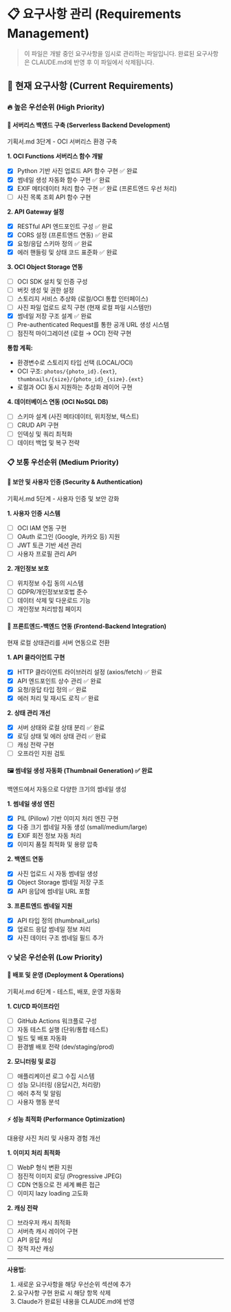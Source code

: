 # 📋 요구사항 관리 (Requirements Management)

> 이 파일은 개발 중인 요구사항을 임시로 관리하는 파일입니다.
> 완료된 요구사항은 CLAUDE.md에 반영 후 이 파일에서 삭제됩니다.

## 📌 현재 요구사항 (Current Requirements)

### 🔥 높은 우선순위 (High Priority)
<!-- 긴급하게 처리해야 할 요구사항들 -->

#### 🚀 서버리스 백엔드 구축 (Serverless Backend Development)
기획서.md 3단계 - OCI 서버리스 환경 구축

**1. OCI Functions 서버리스 함수 개발**
- [x] Python 기반 사진 업로드 API 함수 구현 ✅ 완료
- [x] 썸네일 생성 자동화 함수 구현 ✅ 완료
- [x] EXIF 메타데이터 처리 함수 구현 ✅ 완료 (프론트엔드 우선 처리)
- [ ] 사진 목록 조회 API 함수 구현

**2. API Gateway 설정**
- [x] RESTful API 엔드포인트 구성 ✅ 완료
- [x] CORS 설정 (프론트엔드 연동) ✅ 완료
- [x] 요청/응답 스키마 정의 ✅ 완료
- [x] 에러 핸들링 및 상태 코드 표준화 ✅ 완료

**3. OCI Object Storage 연동**
- [ ] OCI SDK 설치 및 인증 구성
- [ ] 버킷 생성 및 권한 설정
- [ ] 스토리지 서비스 추상화 (로컬/OCI 통합 인터페이스)
- [ ] 사진 파일 업로드 로직 구현 (현재 로컬 파일 시스템만)
- [x] 썸네일 저장 구조 설계 ✅ 완료
- [ ] Pre-authenticated Request를 통한 공개 URL 생성 시스템
- [ ] 점진적 마이그레이션 (로컬 → OCI) 전략 구현

**통합 계획:**
- 환경변수로 스토리지 타입 선택 (LOCAL/OCI)
- OCI 구조: `photos/{photo_id}.{ext}`, `thumbnails/{size}/{photo_id}_{size}.{ext}`
- 로컬과 OCI 동시 지원하는 추상화 레이어 구현

**4. 데이터베이스 연동 (OCI NoSQL DB)**
- [ ] 스키마 설계 (사진 메타데이터, 위치정보, 텍스트)
- [ ] CRUD API 구현
- [ ] 인덱싱 및 쿼리 최적화
- [ ] 데이터 백업 및 복구 전략

### 📋 보통 우선순위 (Medium Priority)
<!-- 일반적인 기능 개선 및 추가 요구사항들 -->

#### 🔐 보안 및 사용자 인증 (Security & Authentication)
기획서.md 5단계 - 사용자 인증 및 보안 강화

**1. 사용자 인증 시스템**
- [ ] OCI IAM 연동 구현
- [ ] OAuth 로그인 (Google, 카카오 등) 지원
- [ ] JWT 토큰 기반 세션 관리
- [ ] 사용자 프로필 관리 API

**2. 개인정보 보호**
- [ ] 위치정보 수집 동의 시스템
- [ ] GDPR/개인정보보호법 준수
- [ ] 데이터 삭제 및 다운로드 기능
- [ ] 개인정보 처리방침 페이지

#### 🔧 프론트엔드-백엔드 연동 (Frontend-Backend Integration)
현재 로컬 상태관리를 서버 연동으로 전환

**1. API 클라이언트 구현**
- [x] HTTP 클라이언트 라이브러리 설정 (axios/fetch) ✅ 완료
- [x] API 엔드포인트 상수 관리 ✅ 완료
- [x] 요청/응답 타입 정의 ✅ 완료
- [x] 에러 처리 및 재시도 로직 ✅ 완료

**2. 상태 관리 개선**
- [x] 서버 상태와 로컬 상태 분리 ✅ 완료
- [x] 로딩 상태 및 에러 상태 관리 ✅ 완료
- [ ] 캐싱 전략 구현
- [ ] 오프라인 지원 검토

#### 🖼️ 썸네일 생성 자동화 (Thumbnail Generation) ✅ 완료
백엔드에서 자동으로 다양한 크기의 썸네일 생성

**1. 썸네일 생성 엔진**
- [x] PIL (Pillow) 기반 이미지 처리 엔진 구현
- [x] 다중 크기 썸네일 자동 생성 (small/medium/large)
- [x] EXIF 회전 정보 자동 처리
- [x] 이미지 품질 최적화 및 용량 압축

**2. 백엔드 연동**
- [x] 사진 업로드 시 자동 썸네일 생성
- [x] Object Storage 썸네일 저장 구조
- [x] API 응답에 썸네일 URL 포함

**3. 프론트엔드 썸네일 지원**
- [x] API 타입 정의 (thumbnail_urls)
- [x] 업로드 응답 썸네일 정보 처리
- [x] 사진 데이터 구조 썸네일 필드 추가

### 💡 낮은 우선순위 (Low Priority)
<!-- 나중에 고려해볼 수 있는 요구사항들 -->

#### 🚢 배포 및 운영 (Deployment & Operations)
기획서.md 6단계 - 테스트, 배포, 운영 자동화

**1. CI/CD 파이프라인**
- [ ] GitHub Actions 워크플로 구성
- [ ] 자동 테스트 실행 (단위/통합 테스트)
- [ ] 빌드 및 배포 자동화
- [ ] 환경별 배포 전략 (dev/staging/prod)

**2. 모니터링 및 로깅**
- [ ] 애플리케이션 로그 수집 시스템
- [ ] 성능 모니터링 (응답시간, 처리량)
- [ ] 에러 추적 및 알림
- [ ] 사용자 행동 분석

#### ⚡ 성능 최적화 (Performance Optimization)
대용량 사진 처리 및 사용자 경험 개선

**1. 이미지 처리 최적화**
- [ ] WebP 형식 변환 지원
- [ ] 점진적 이미지 로딩 (Progressive JPEG)
- [ ] CDN 연동으로 전 세계 빠른 접근
- [ ] 이미지 lazy loading 고도화

**2. 캐싱 전략**
- [ ] 브라우저 캐시 최적화
- [ ] 서버측 캐시 레이어 구현
- [ ] API 응답 캐싱
- [ ] 정적 자산 캐싱

---
**사용법:**
1. 새로운 요구사항을 해당 우선순위 섹션에 추가
2. 요구사항 구현 완료 시 해당 항목 삭제
3. Claude가 완료된 내용을 CLAUDE.md에 반영